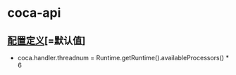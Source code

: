 coca-api
===============

## [配置定义](src/main/java/coca/api/CocaConst.java)[=默认值]
- coca.handler.threadnum = Runtime.getRuntime().availableProcessors() * 6

